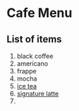 # Cafe Menu

## List of items
1. black coffee
2. americano
3. frappe
4. mocha
5. [ice tea](recipes/ice_tea.txt)
6. [signature latte](recipes/signature_latte.txt)
7. 
